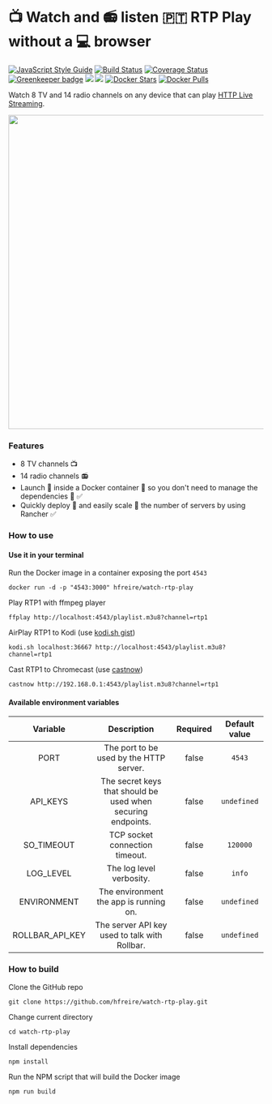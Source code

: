 # :tv: Watch and :radio: listen 🇵🇹 RTP Play without a :computer: browser

[![JavaScript Style Guide](https://img.shields.io/badge/code%20style-standard-brightgreen.svg)](http://standardjs.com/)
[![Build Status](https://travis-ci.org/hfreire/watch-rtp-play.svg?branch=master)](https://travis-ci.org/hfreire/watch-rtp-play)
[![Coverage Status](https://coveralls.io/repos/github/hfreire/watch-rtp-play/badge.svg?branch=master)](https://coveralls.io/github/hfreire/watch-rtp-play?branch=master)
[![Greenkeeper badge](https://badges.greenkeeper.io/hfreire/watch-rtp-play.svg)](https://greenkeeper.io/)
[![](https://img.shields.io/github/release/hfreire/watch-rtp-play.svg)](https://github.com/hfreire/watch-rtp-play/releases)
[![](https://img.shields.io/badge/license-MIT-blue.svg)](LICENSE)
[![Docker Stars](https://img.shields.io/docker/stars/hfreire/watch-rtp-play.svg)](https://hub.docker.com/r/hfreire/watch-rtp-play/)
[![Docker Pulls](https://img.shields.io/docker/pulls/hfreire/watch-rtp-play.svg)](https://hub.docker.com/r/hfreire/watch-rtp-play/)

Watch 8 TV and 14 radio channels on any device that can play [HTTP Live Streaming](https://en.wikipedia.org/wiki/HTTP_Live_Streaming).

<p align="center"><img src="share/github/vlc.gif" width="620"></p>

### Features
* 8 TV channels :tv: 
* 14 radio channels :radio:
* Launch :rocket: inside a Docker container :whale: so you don't need to manage the dependencies :raised_hands: :white_check_mark:
* Quickly deploy :runner: and easily scale :two_men_holding_hands: the number of servers by using Rancher :white_check_mark:

### How to use

#### Use it in your terminal
Run the Docker image in a container exposing the port `4543`
```
docker run -d -p "4543:3000" hfreire/watch-rtp-play
```

Play RTP1 with ffmpeg player
```
ffplay http://localhost:4543/playlist.m3u8?channel=rtp1
```

AirPlay RTP1 to Kodi (use [kodi.sh gist](https://gist.github.com/hfreire/5c558dc35ee842c32bda1656f87f302b))
```
kodi.sh localhost:36667 http://localhost:4543/playlist.m3u8?channel=rtp1
```

Cast RTP1 to Chromecast (use [castnow](https://github.com/xat/castnow))
```
castnow http://192.168.0.1:4543/playlist.m3u8?channel=rtp1
```

#### Available environment variables
Variable | Description | Required | Default value
:---:|:---:|:---:|:---:
PORT | The port to be used by the HTTP server. | false | `4543`
API_KEYS | The secret keys that should be used when securing endpoints. | false | `undefined`
SO_TIMEOUT | TCP socket connection timeout. | false | `120000`
LOG_LEVEL | The log level verbosity. | false | `info`
ENVIRONMENT | The environment the app is running on. | false | `undefined`
ROLLBAR_API_KEY | The server API key used to talk with Rollbar. | false | `undefined`

### How to build
Clone the GitHub repo
```
git clone https://github.com/hfreire/watch-rtp-play.git
```

Change current directory
```
cd watch-rtp-play
```

Install dependencies
```
npm install
```

Run the NPM script that will build the Docker image
```
npm run build
```

